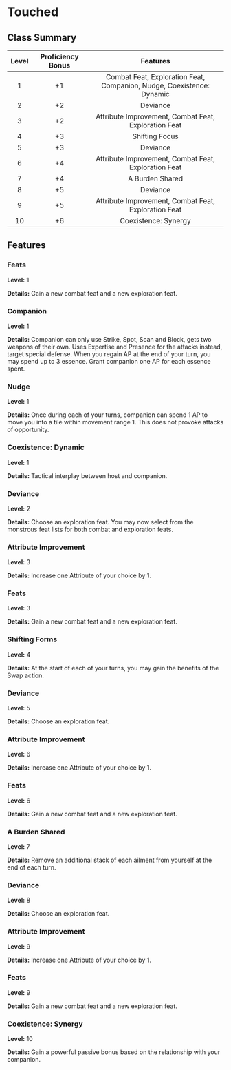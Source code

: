 # Touched

## Class Summary

| Level | Proficiency Bonus |                               Features                                |
| :---: | :---------------: | :-------------------------------------------------------------------: |
|   1   |        +1         | Combat Feat, Exploration Feat, Companion, Nudge, Coexistence: Dynamic |
|   2   |        +2         |                               Deviance                                |
|   3   |        +2         |         Attribute Improvement, Combat Feat, Exploration Feat          |
|   4   |        +3         |                            Shifting Focus                             |
|   5   |        +3         |                               Deviance                                |
|   6   |        +4         |         Attribute Improvement, Combat Feat, Exploration Feat          |
|   7   |        +4         |                            A Burden Shared                            |
|   8   |        +5         |                               Deviance                                |
|   9   |        +5         |         Attribute Improvement, Combat Feat, Exploration Feat          |
|  10   |        +6         |                         Coexistence: Synergy                          |

## Features

### Feats

**Level:** 1

**Details:** Gain a new combat feat and a new exploration feat.

### Companion

**Level:** 1

**Details:** Companion can only use Strike, Spot, Scan and Block, gets two weapons of their own. Uses Expertise and Presence for the attacks instead, target special defense. When you regain AP at the end of your turn, you may spend up to 3 essence. Grant companion one AP for each essence spent.

### Nudge

**Level:** 1

**Details:** Once during each of your turns, companion can spend 1 AP to move you into a tile within movement range 1. This does not provoke attacks of opportunity.

### Coexistence: Dynamic

**Level:** 1

**Details:** Tactical interplay between host and companion.

### Deviance

**Level:** 2

**Details:** Choose an exploration feat. You may now select from the monstrous feat lists for both combat and exploration feats.

### Attribute Improvement

**Level:** 3

**Details:** Increase one Attribute of your choice by 1.

### Feats

**Level:** 3

**Details:** Gain a new combat feat and a new exploration feat.

### Shifting Forms

**Level:** 4

**Details:** At the start of each of your turns, you may gain the benefits of the Swap action.

### Deviance

**Level:** 5

**Details:** Choose an exploration feat.

### Attribute Improvement

**Level:** 6

**Details:** Increase one Attribute of your choice by 1.

### Feats

**Level:** 6

**Details:** Gain a new combat feat and a new exploration feat.

### A Burden Shared

**Level:** 7

**Details:** Remove an additional stack of each ailment from yourself at the end of each turn.

### Deviance

**Level:** 8

**Details:** Choose an exploration feat.

### Attribute Improvement

**Level:** 9

**Details:** Increase one Attribute of your choice by 1.

### Feats

**Level:** 9

**Details:** Gain a new combat feat and a new exploration feat.

### Coexistence: Synergy

**Level:** 10

**Details:** Gain a powerful passive bonus based on the relationship with your companion.
